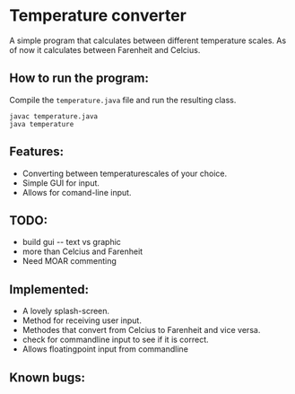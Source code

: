 # Temperature converter

A simple program that calculates between different temperature scales.
As of now it calculates between Farenheit and Celcius.

## How to run the program:
 
 Compile the `temperature.java` file and run the resulting class.
 
 ```shell
 javac temperature.java
 java temperature
 ```
##  Features:
 - Converting between temperaturescales of your choice.
 - Simple GUI for input.
 - Allows for comand-line input.

##  TODO:
 - build gui
 -- text vs graphic
 - more than Celcius and Farenheit
 - Need MOAR commenting

##  Implemented:
 - A lovely splash-screen.
 - Method for receiving user input.
 - Methodes that convert from Celcius to Farenheit and vice versa.
 - check for commandline input to see if it is correct.
 - Allows floatingpoint input from commandline


## Known bugs:

